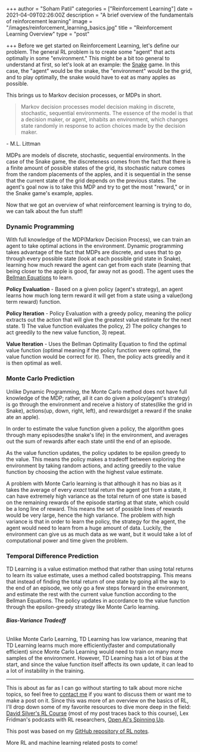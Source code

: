 +++
author = "Soham Patil"
categories = ["Reinforcement Learning"]
date = 2021-04-09T02:26:00Z
description = "A brief overview of the fundamentals of reinforcement learning"
image = "/images/reinforcement_learning_basics.jpg"
title = "Reinforcement Learning Overview"
type = "post"

+++
Before we get started on Reinforcement Learning, let's define our problem. The general RL problem is to create some "agent" that acts optimally in some "environment." This might be a bit too general to understand at first, so let's look at an example: the [Snake](https://www.google.com/fbx?fbx=snake_arcade "Snake") game. In this case, the "agent" would be the snake, the "environment" would be the grid, and to play optimally, the snake would have to eat as many apples as possible.

This brings us to Markov decision processes, or MDPs in short.

> Markov decision processes model decision making in discrete, stochastic, sequential environments. The essence of the model is that a decision maker, or agent, inhabits an environment, which changes state randomly in response to action choices made by the decision maker.

\- M.L. Littman

MDPs are models of discrete, stochastic, sequential environments. In the case of the Snake game, the discreteness comes from the fact that there is a finite amount of possible states of the grid, its stochastic nature comes from the random placements of the apples, and it is sequential in the sense that the current state of the grid depends on the previous states. The agent's goal now is to take this MDP and try to get the most "reward," or in the Snake game's example, apples.

Now that we got an overview of what reinforcement learning is trying to do, we can talk about the fun stuff!

### Dynamic Programming

With full knowledge of the MDP(Markov Decision Process), we can train an agent to take optimal actions in the environment. Dynamic programming takes advantage of the fact that MDPs are discrete, and uses that to go through every possible state (look at each possible grid state in Snake), learning how much reward the agent can get from each state (learning that being closer to the apple is good, far away not as good). The agent uses the [Bellman Equations](https://www.youtube.com/watch?v=14BfO5lMiuk "Bellman Equations") to learn.

**Policy Evaluation** - Based on a given policy (agent's strategy), an agent learns how much long term reward it will get from a state using a value(long term reward) function.

**Policy Iteration** - Policy Evaluation with a greedy policy, meaning the policy extracts out the action that will give the greatest value estimate for the next state. 1) The value function evaluates the policy, 2) The policy changes to act greedily to the new value function, 3) repeat.

**Value Iteration** - Uses the Bellman Optimality Equation to find the optimal value function (optimal meaning if the policy function were optimal, the value function would be correct for it). Then, the policy acts greedily and it is then optimal as well.

### Monte Carlo Prediction

Unlike Dynamic Programming, the Monte Carlo method does not have full knowledge of the MDP; rather, all it can do given a policy(agent's strategy) is go through the environment and receive a history of states(like the grid in Snake), actions(up, down, right, left), and rewards(get a reward if the snake ate an apple).

In order to estimate the value function given a policy, the algorithm goes through many episodes(the snake's life) in the environment, and averages out the sum of rewards after each state until the end of an episode.

As the value function updates, the policy updates to be epsilon greedy to the value. This means the policy makes a tradeoff between exploring the environment by taking random actions, and acting greedily to the value function by choosing the action with the highest value estimate.

A problem with Monte Carlo learning is that although it has no bias as it takes the average of every _exact_ total return the agent got from a state, it can have extremely high variance as the total return of one state is based on the remaining rewards of the episode starting at that state, which could be a long line of reward. This means the set of possible lines of rewards would be very large, hence the high variance. The problem with high variance is that in order to learn the policy, the strategy for the agent, the agent would need to learn from a huge amount of data. Luckily, the environment can give us as much data as we want, but it would take a lot of computational power and time given the problem.

### Temporal Difference Prediction

TD Learning is a value estimation method that rather than using total returns to learn its value estimate, uses a method called bootstrapping. This means that instead of finding the total return of one state by going all the way to the end of an episode, we only go a few steps forward in the environment, and estimate the rest with the current value function according to the Bellman Equations. The policy updates in accordance to the value function through the epsilon-greedy strategy like Monte Carlo learning.

###### **Bias-Variance Tradeoff**

Unlike Monte Carlo Learning, TD Learning has low variance, meaning that TD Learning learns much more efficiently(faster and computationally efficient) since Monte Carlo Learning would need to train on many more samples of the environment. However, TD Learning has a lot of bias at the start, and since the value function itself affects its own update, it can lead to a lot of instability in the training.

***

This is about as far as I can go without starting to talk about more niche topics, so feel free to [contact me](mailto:soham1053@gmail.com "contact me") if you want to discuss them or want me to make a post on it. Since this was more of an overview on the basics of RL, I'll drop down some of my favorite resources to dive more deep in the field: [David Silver's RL Course](https://www.youtube.com/watch?v=2pWv7GOvuf0&list=PLqYmG7hTraZBiG_XpjnPrSNw-1XQaM_gB "David Silver's RL Course") (most of my post traces back to this course), Lex Fridman's podcasts with RL researchers, [Open AI's Spinning Up](https://spinningup.openai.com/ "Open AI's Spinning Up").

This post was based on my [GitHub repository of RL notes](https://github.com/soham1053/Learning-Reinforcement-Learning "GitHub repository of RL notes").

More RL and machine learning related posts to come!
